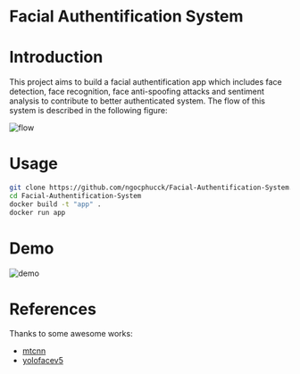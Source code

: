 Facial Authentification System
=====

# Introduction

This project aims to build a facial authentification app which includes face detection, face recognition, face anti-spoofing attacks and sentiment analysis to contribute to better authenticated system. The flow of this system is described in the following figure:

![flow](https://user-images.githubusercontent.com/53470099/193404457-f3f0b163-5178-489c-8357-b838fa7dc9f4.png)

# Usage
```bash
git clone https://github.com/ngocphucck/Facial-Authentification-System.git
cd Facial-Authentification-System
docker build -t "app" .
docker run app
```
# Demo
![demo](https://user-images.githubusercontent.com/53470099/193184281-7ea17e9b-809a-4684-845a-4a92ffab7b43.gif)

# References
Thanks to some awesome works:

- [mtcnn](https://github.com/timesler/facenet-pytorch)
- [yolofacev5](https://github.com/elyha7/yoloface])
